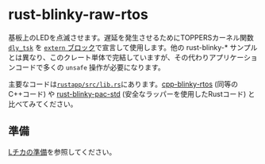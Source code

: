 # rust-blinky-raw-rtos

基板上のLEDを点滅させます。遅延を発生させるためにTOPPERSカーネル関数 [`dly_tsk`][1] を [`extern` ブロック][2]で宣言して使用します。他の rust-blinky-\* サンプルとは異なり、このクレート単体で完結していますが、その代わりアプリケーションコードで多くの `unsafe` 操作が必要になります。

主要なコードは[`rustapp/src/lib.rs`](./rustapp/src/lib.rs)にあります。[cpp-blinky-rtos](../cpp-blinky-rtos/cpp-blinky-rtos/main.cpp) (同等のC++コード) や [rust-blinky-pac-std](../rust-blinky-pac-std/rustapp/src/lib.rs) (安全なラッパーを使用したRustコード) と比べてみてください。

## 準備

[Lチカの準備](../doc/blinky-prepare.md)を参照してください。

[1]: https://toppers.jp/docs/tech/tgki_spec-350.pdf#page=145
[2]: https://doc.rust-lang.org/1.58.1/reference/items/external-blocks.html#external-blocks
